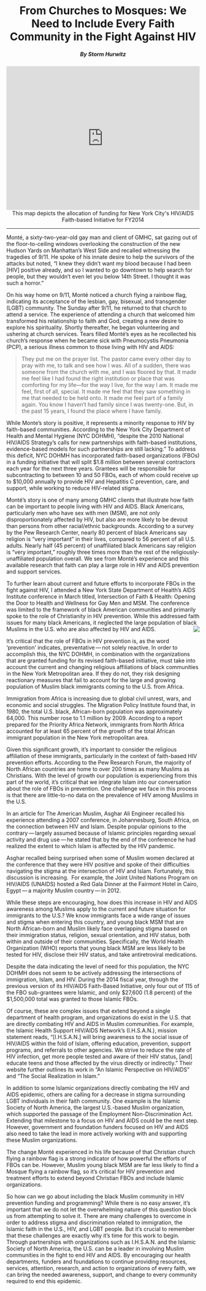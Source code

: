 
<p><center><h1> From Churches to Mosques: We Need to Include Every Faith Community in the Fight Against HIV </h1>
<h5> By Storm Hurwitz </h5> </center>
<center> <p> </p> <iframe width="100%" height="375" frameborder="0" src="https://stormhur.cartodb.com/viz/8dbdc09c-88ab-11e5-a117-0e787de82d45/embed_map" allowfullscreen webkitallowfullscreen mozallowfullscreen oallowfullscreen msallowfullscreen></iframe></center> <center>This map depicts the allocation of funding for New York City's HIV/AIDS Faith-based Initiative for FY2014</center>


<p> 

___


</center>
Monté, a sixty-two-year-old gay man and client of GMHC, sat gazing out of the floor-to-ceiling windows overlooking the construction of the new Hudson Yards on Manhattan’s West Side and recalled witnessing the tragedies of 9/11. He spoke of his innate desire to help the survivors of the attacks but noted, “I knew they didn’t want my blood because I had been [HIV] positive already, and so I wanted to go downtown to help search for people, but they wouldn’t even let you below 14th Street. I thought it was such a horror.” 

On his way home on 9/11, Monté noticed a church flying a rainbow flag, indicating its acceptance of the lesbian, gay, bisexual, and transgender (LGBT) community. The Sunday after 9/11, he returned to that church to attend a service. The experience of attending a church that welcomed him transformed his relationship to faith and God, creating a new desire to explore his spirituality. Shortly thereafter, he began volunteering and ushering at church services. 
Tears filled Monté’s eyes as he recollected his church’s response when he became sick with Pneumocystis Pneumonia (PCP), a serious illness common to those living with HIV and AIDS:

<blockquote> <p>They put me on the prayer list. The pastor came every other day to pray with me, to talk and see how I was. All of a sudden, there was someone from the church with me, and I was floored by that. It made me feel like I had found the right institution or place that was comforting for my life—for the way I live, for the way I am. It made me feel, first of all, special. It made me feel that they saw something in me that needed to be held onto. It made me feel part of a family again. You know I haven’t had family since I was twenty-one. But, in the past 15 years, I found the place where I have family. </blockquote> </P>

While Monte’s story is positive, it represents a minority response to HIV by faith-based communities. According to the New York City Department of Health and Mental Hygiene (NYC DOHMH), “despite the 2010 National HIV/AIDS Strategy’s calls for new partnerships with faith-based institutions, evidence-based models for such partnerships are still lacking.” To address this deficit, NYC DOHMH has incorporated faith-based organizations (FBOs) in a funding initiative that will split $1.8 million between several contractors each year for the next three years. Grantees will be responsible for subcontracting to between 10 and 50 FBOs, each of whom could receive up to $10,000 annually to provide HIV and Hepatitis C prevention, care, and support, while working to reduce HIV-related stigma. 

Monté’s story is one of many among GMHC clients that illustrate how faith can be important to people living with HIV and AIDS. Black Americans, particularly men who have sex with men (MSM), are not only disproportionately affected by HIV, but also are more likely to be devout than persons from other racial/ethnic backgrounds. According to a survey by the Pew Research Center, nearly 80 percent of black Americans say religion is “very important” in their lives, compared to 56 percent of all U.S. adults. Nearly half (45 percent) of unaffiliated black Americans say religion is “very important,” roughly three times more than the rest of the religiously-unaffiliated population overall. We see from Monté’s experience and this available research that faith can play a large role in HIV and AIDS prevention and support services.


To further learn about current and future efforts to incorporate FBOs in the fight against HIV, I attended a New York State Department of Health’s AIDS Institute conference in March titled, Intersection of Faith & Health: Opening the Door to Health and Wellness for Gay Men and MSM. The conference was limited to the framework of black American communities and primarily spoke to the role of Christianity in HIV prevention. While this addressed faith issues for many black Americans, it neglected the large population of black Muslims in the U.S. who are also affected by HIV and AIDS.
 <img align="right" src="http://www.poz.com/images/content/p205_gmhc_hurwitz.jpg"> 

   

It’s critical that the role of FBOs in HIV prevention is, as the word ‘prevention’ indicates, preventative — not solely reactive. In order to accomplish this, the NYC DOHMH, in combination with the organizations that are granted funding for its revised faith-based initiative, must take into account the current and changing religious affiliations of black communities in the New York Metropolitan area. If they do not, they risk designing reactionary measures that fail to account for the large and growing population of Muslim black immigrants coming to the U.S. from Africa.

Immigration from Africa is increasing due to global civil unrest, wars, and economic and social struggles. The Migration Policy Institute found that, in 1980, the total U.S. black, African-born population was approximately 64,000. This number rose to 1.1 million by 2009. According to a report prepared for the Priority Africa Network, immigrants from North Africa accounted for at least 65 percent of the growth of the total African immigrant population in the New York metropolitan area. 

Given this significant growth, it’s important to consider the religious affiliation of these immigrants, particularly in the context of faith-based HIV prevention efforts. According to the Pew Research Forum, the majority of North African countries are home to over 200 times as many Muslims as Christians. With the level of growth our population is experiencing from this part of the world, it’s critical that we integrate Islam into our conversation about the role of FBOs in prevention. One challenge we face in this process is that there are little-to-no data on the prevalence of HIV among Muslims in the U.S. 

In an article for The American Muslim, Asghar Ali Engineer recalled his experience attending a 2007 conference, in Johannesburg, South Africa, on the connection between HIV and Islam. Despite popular opinions to the contrary — largely assumed because of Islamic principles regarding sexual activity and drug use — he stated that by the end of the conference he had realized the extent to 
which Islam is affected by the HIV pandemic. 

Asghar recalled being surprised when some of Muslim women declared at the conference that they were HIV positive and spoke of their difficulties navigating the stigma at the intersection of HIV and Islam. Fortunately, this discussion is increasing.  For example, the Joint United Nations Program on HIV/AIDS (UNAIDS) hosted a Red Gala Dinner at the Fairmont Hotel in Cairo, Egypt — a majority Muslim country — in 2012. 

While these steps are encouraging, how does this increase in HIV and AIDS awareness among Muslims apply to the current and future situation for immigrants to the U.S.? We know immigrants face a wide range of issues and stigma when entering this country, and young black MSM that are North African-born and Muslim likely face overlapping stigma based on their immigration status, religion, sexual orientation, and HIV status, both within and outside of their communities. Specifically, the World Health Organization (WHO) reports that young black MSM are less likely to be tested for HIV, disclose their HIV status, and take antiretroviral medications.

Despite the data indicating the level of need for this population, the NYC DOHMH does not seem to be actively addressing the intersections of immigration, Islam, and HIV. During the 2014 fiscal year, through the previous version of its HIV/AIDS Faith-Based Initiative, only four out of 115 of the FBO sub-grantees were Islamic, and only $27,600 (1.8 percent) of the $1,500,000 total was granted to those Islamic FBOs. 


Of course, these are complex issues that extend beyond a single department of health program, and organizations do exist in the U.S. that are directly combating HIV and AIDS in Muslim communities. For example, the Islamic Health Support HIV/AIDS Network’s (I.H.S.A.N.), mission statement reads, “[I.H.S.A.N.] will bring awareness to the social issue of HIV/AIDS within the fold of Islam, offering education, prevention, support programs, and referrals to other agencies. We strive to reduce the rate of HIV infection, get more people tested and aware of their HIV status, [and] educate teens and those affected by the virus directly or indirectly.” Their website further outlines its work in “An Islamic Perspective on HIV/AIDS” and “The Social Realization in Islam.”

In addition to some Islamic organizations directly combating the HIV and AIDS epidemic, others are calling for a decrease in stigma surrounding LGBT individuals in their faith community. One example is the Islamic Society of North America, the largest U.S.-based Muslim organization, which supported the passage of the Employment Non-Discrimination Act. Extending that milestone to a focus on HIV and AIDS could be the next step. However, government and foundation funders focused on HIV and AIDS also need to take the lead in more actively working with and supporting these Muslim organizations.

The change Monté experienced in his life because of that Christian church flying a rainbow flag is a strong indicator of how powerful the efforts of FBOs can be. However, Muslim young black MSM are far less likely to find a Mosque flying a rainbow flag, so it’s critical for HIV prevention and treatment efforts to extend beyond Christian FBOs and include Islamic organizations. 

So how can we go about including the black Muslim community in HIV prevention funding and programming? While there is no easy answer, it’s important that we do not let the overwhelming nature of this question block us from attempting to solve it. There are many challenges to overcome in order to address stigma and discrimination related to immigration, the Islamic faith in the U.S., HIV, and LGBT people. But it’s crucial to remember that these challenges are exactly why it’s time for this work to begin. Through partnerships with organizations such as I.H.S.A.N. and the Islamic Society of North America, the U.S. can be a leader in involving Muslim communities in the fight to end HIV and AIDS. By encouraging our health departments, funders and foundations to continue providing resources, services, attention, research, and action to organizations of every faith, we can bring the needed awareness, support, and change to every community required to end this epidemic.

